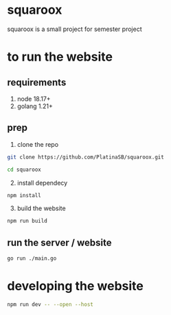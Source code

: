 # squaroox
squaroox is a small project for semester project 

# to run the website 

## requirements
1. node 18.17+
2. golang 1.21+

## prep

1. clone the repo 
```bash
git clone https://github.com/PlatinaSB/squaroox.git
```

```bash
cd squaroox
```


2. install dependecy 
```bash 
npm install 
```

3. build the website
```bash
npm run build
```

## run the server / website

```bash
go run ./main.go
```


# developing the website
```bash
npm run dev -- --open --host
```
